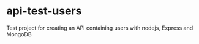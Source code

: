 # api-test-users

Test project for creating an API containing users with nodejs, Express and MongoDB
